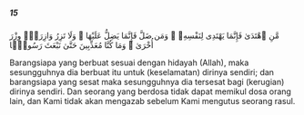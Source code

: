 ##### 15

<span class="ayah">مَّنِ ٱهْتَدَىٰ فَإِنَّمَا يَهْتَدِى لِنَفْسِهِۦ ۖ وَمَن ضَلَّ فَإِنَّمَا يَضِلُّ عَلَيْهَا ۚ وَلَا تَزِرُ وَازِرَةٌۭ وِزْرَ أُخْرَىٰ ۗ وَمَا كُنَّا مُعَذِّبِينَ حَتَّىٰ نَبْعَثَ رَسُولًۭا</span>

<span class="ayah_translation">Barangsiapa yang berbuat sesuai dengan hidayah (Allah), maka sesungguhnya dia berbuat itu untuk (keselamatan) dirinya sendiri; dan barangsiapa yang sesat maka sesungguhnya dia tersesat bagi (kerugian) dirinya sendiri. Dan seorang yang berdosa tidak dapat memikul dosa orang lain, dan Kami tidak akan mengazab sebelum Kami mengutus seorang rasul.</span>
